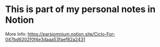 # This is part of my personal notes in Notion
More Info: https://parsiomnium.notion.site/Ciclo-For-047bd6202f0f4e3daaa53faef82a2431